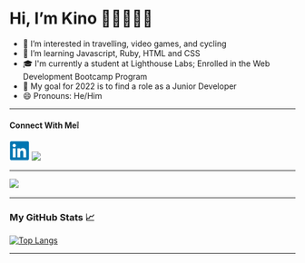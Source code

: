 # Hi, I’m Kino 👋🏼👨🏻‍💻

- 👀 I’m interested in travelling, video games, and cycling
- 🌱 I’m learning Javascript, Ruby, HTML and CSS
- 🎓 I'm currently a student at Lighthouse Labs; Enrolled in the Web Development Bootcamp Program
- 🎯 My goal for 2022 is to find a role as a Junior Developer
- 😄 Pronouns: He/Him

---

#### Connect With Me❕
<a href="https://www.linkedin.com/in/kbcastro/"><img height="35" src="https://github.com/devicons/devicon/blob/master/icons/linkedin/linkedin-original.svg"></a>
<a href="mailto:kinobonilla@gmail.com"><img height="35" src="https://cdn.worldvectorlogo.com/logos/official-gmail-icon-2020-.svg"></a>

---

<a href="https://www.codewars.com/users/kbcastro/"><img height="25" src="https://www.codewars.com/users/kbcastro/badges/small"></a>

---

### My GitHub Stats 📈
[![Top Langs](https://github-readme-stats.vercel.app/api/top-langs/?username=kbcastro&layout=compact&theme=tokyonight)](https://github.com/kbcastro/github-readme-stats)

---


<!---
kbcastro/kbcastro is a ✨ special ✨ repository because its `README.md` (this file) appears on your GitHub profile.
You can click the Preview link to take a look at your changes.
--->
